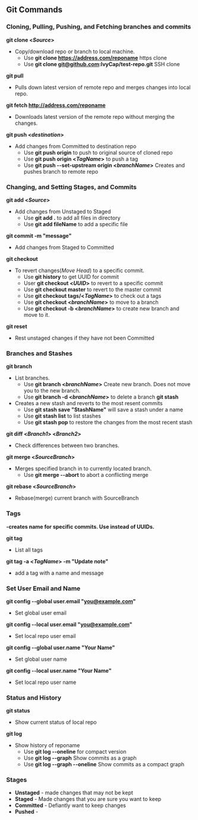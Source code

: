 ## Git Commands

### Cloning, Pulling, Pushing, and Fetching branches and commits  
**git clone <*Source*>**  
* Copy/download repo or branch to local machine.
    * Use **git clone https://address.com/reponame**  https clone
    * Use **git clone git@github.com:IvyCap/test-repo.git** SSH clone

**git pull**
* Pulls down latest version of remote repo and merges changes into local repo.

**git fetch http://address.com/reponame**
* Downloads latest version of the remote repo without merging the changes.

**git push <_destination_>**
* Add changes from Committed to destination repo
    * Use **git push origin** to push to original source of cloned repo
    * Use **git push origin <*TagName*>** to push a tag
    * Use **git push --set-upstream origin <*branchName*>** Creates and pushes branch to remote repo

### Changing, and Setting Stages, and Commits  
**git add <*Source*>**
* Add changes from Unstaged to Staged
    * Use **git add .** to add all files in directory
    * Use **git add fileName** to add a specific file  

**git commit -m "message"**
* Add changes from Staged to Committed

**git checkout**
* To revert changes(*Move Head*) to a specific commit.
    * Use **git history** to get UUID for commit
    * User **git checkout <*UUID*>** to revert to a specific commit
    * Use **git checkout master** to revert to the master commit
    * Use **git checkout tags/<*TagName*>** to check out a tags
    * Use **git checkout <*branchName*>** to move to a branch
    * Use **git checkout -b <*branchName*>** to create new branch and move to it.

**git reset**
* Rest unstaged changes if they have not been Committed

### Branches and Stashes

**git branch**
* List branches.
     * Use **git branch <*branchName*>** Create new branch. Does not move you to the new branch.
     * Use **git branch -d <*branchName*>** to delete a branch
**git stash**
* Creates a new stash and reverts to the most resent commits
    * Use **git stash save "StashName"** will save a stash under a name
    * Use **git stash list** to list stashes
    * Use **git stash pop** to restore the changes from the most recent stash

**git diff <*Branch1*> <*Branch2*>**
* Check differences between two branches.

**git merge <*SourceBranch*>**
* Merges specified branch in to currently located branch.
    * Use **git merge --abort** to abort a conflicting merge

**git rebase <*SourceBranch*>**
* Rebase(merge) current branch with SourceBranch

### Tags
**-creates name for specific commits. Use instead of UUIDs.**

**git tag**
* List all tags

**git tag -a <*TagName*> -m "Update note"**
* add a tag with a name and message

### Set User Email and  Name
**git config --global user.email "you@example.com"**
* Set global user email

**git config --local user.email "you@example.com"**
* Set local repo user email

**git config --global user.name "Your Name"**
* Set global user name

**git config --local user.name "Your Name"**
* Set local repo user name


### Status and History
**git status**
* Show current status of local repo

**git log**
* Show history of reponame
    * Use **git log --oneline** for compact version
    * Use **git log --graph** Show commits as a graph
    * Use **git log --graph --oneline** Show commits as a compact graph




### Stages
* **Unstaged** - made changes that may not be kept
* **Staged** - Made changes that you are sure you want to keep
* **Committed** - Defiantly want to keep changes
* **Pushed** -
